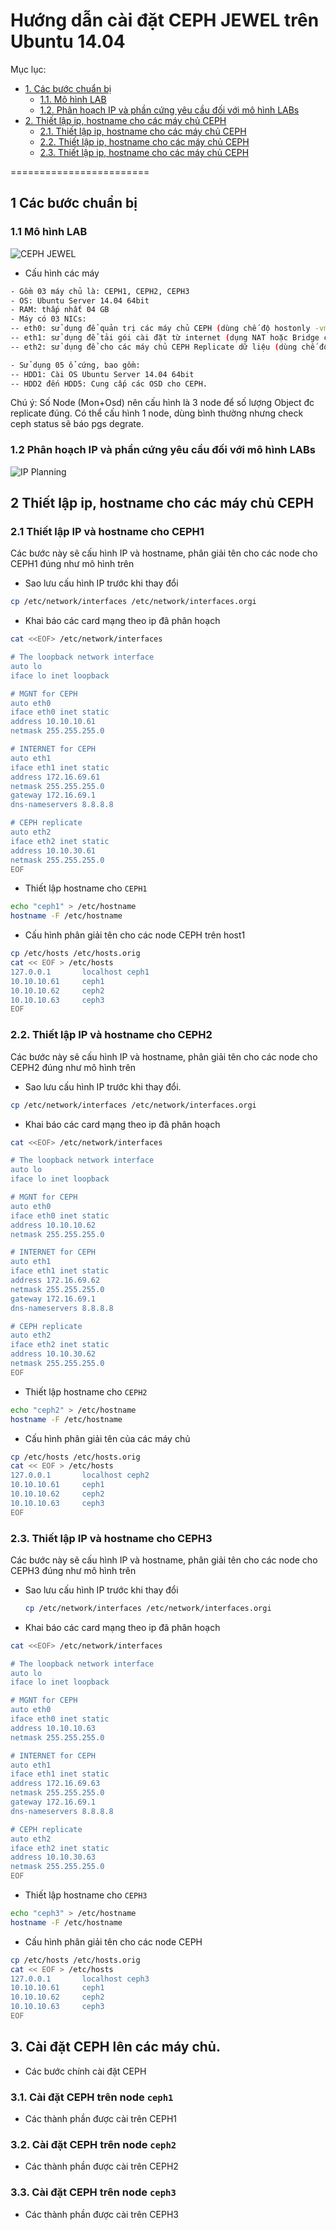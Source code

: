 ﻿# Hướng dẫn cài đặt CEPH JEWEL trên Ubuntu 14.04
Mục lục:

- [1. Các bước chuẩn bị](#1)
  - [1.1. Mô hình LAB](#1.1)
  - [1.2. Phân hoạch IP và phần cứng yêu cầu đối với mô hình LABs](#1.2)
- [2. Thiết lập ip, hostname cho các máy chủ CEPH](#2)
  - [2.1. Thiết lập ip, hostname cho các máy chủ CEPH](#2.1)
  - [2.2. Thiết lập ip, hostname cho các máy chủ CEPH](#2.2)
  - [2.3. Thiết lập ip, hostname cho các máy chủ CEPH](#2.3)

========================

<a name="1"></a>
## 1 Các bước chuẩn bị

<a name="1.1"></a>
### 1.1 Mô hình LAB

![CEPH JEWEL](../images/mohinh-ceph-jewel.png)

- Cấu hình các máy

```sh
- Gồm 03 máy chủ là: CEPH1, CEPH2, CEPH3
- OS: Ubuntu Server 14.04 64bit
- RAM: thấp nhất 04 GB
- Máy có 03 NICs: 
-- eth0: sử dụng để quản trị các máy chủ CEPH (dùng chế độ hostonly -vmnet10 của Vmware workstation)
-- eth1: sử dụng để tải gói cài đặt từ internet (dụng NAT hoặc Bridge của Vmware workstation)
-- eth2: sử dụng để cho các máy chủ CEPH Replicate dữ liệu (dùng chế độ hostonly - vmnet12- của Vmware workstation)

- Sử dụng 05 ổ cứng, bao gồm:
-- HDD1: Cài OS Ubuntu Server 14.04 64bit
-- HDD2 đến HDD5: Cung cấp các OSD cho CEPH.
```

Chú ý: Số Node (Mon+Osd) nên cấu hình là 3 node để số lượng Object đc replicate đúng. Có thể cấu hình 1 node, dùng bình thường nhưng check ceph status sẽ báo pgs degrate.

<a name="1.2"></a>
###  1.2 Phân hoạch IP và phần cứng yêu cầu đối với mô hình LABs

![IP Planning](../images/ip-planning-for-ceph2.png)

<a name="2"></a>
## 2 Thiết lập ip, hostname cho các máy chủ CEPH

<a name="2.1"></a>
### 2.1 Thiết lập IP và hostname cho CEPH1
Các bước này sẽ cấu hình IP và hostname, phân giải tên cho các node cho CEPH1 đúng như mô hình trên

- Sao lưu cấu hình IP trước khi thay đổi

```sh
cp /etc/network/interfaces /etc/network/interfaces.orgi
```

- Khai báo các card mạng theo ip đã phân hoạch

```sh
cat <<EOF> /etc/network/interfaces

# The loopback network interface
auto lo
iface lo inet loopback

# MGNT for CEPH
auto eth0
iface eth0 inet static
address 10.10.10.61
netmask 255.255.255.0 

# INTERNET for CEPH
auto eth1
iface eth1 inet static
address 172.16.69.61
netmask 255.255.255.0
gateway 172.16.69.1
dns-nameservers 8.8.8.8

# CEPH replicate 
auto eth2
iface eth2 inet static
address 10.10.30.61
netmask 255.255.255.0 
EOF
```

- Thiết lập hostname cho `CEPH1`

```sh
echo "ceph1" > /etc/hostname
hostname -F /etc/hostname
```

- Cấu hình phân giải tên cho các node CEPH trên host1

```sh
cp /etc/hosts /etc/hosts.orig
cat << EOF > /etc/hosts
127.0.0.1       localhost ceph1
10.10.10.61    	ceph1
10.10.10.62  	ceph2
10.10.10.63 	ceph3
EOF
```

<a name="2.2"></a>
### 2.2. Thiết lập IP và hostname cho CEPH2
Các bước này sẽ cấu hình IP và hostname, phân giải tên cho các node cho CEPH2 đúng như mô hình trên

- Sao lưu cấu hình IP trước khi thay đổi.

```sh
cp /etc/network/interfaces /etc/network/interfaces.orgi
```

- Khai báo các card mạng theo ip đã phân hoạch

```sh
cat <<EOF> /etc/network/interfaces

# The loopback network interface
auto lo
iface lo inet loopback

# MGNT for CEPH
auto eth0
iface eth0 inet static
address 10.10.10.62
netmask 255.255.255.0 

# INTERNET for CEPH
auto eth1
iface eth1 inet static
address 172.16.69.62
netmask 255.255.255.0
gateway 172.16.69.1
dns-nameservers 8.8.8.8

# CEPH replicate 
auto eth2
iface eth2 inet static
address 10.10.30.62
netmask 255.255.255.0 
EOF
```

- Thiết lập hostname cho `CEPH2`

```sh
echo "ceph2" > /etc/hostname
hostname -F /etc/hostname
```

- Cấu hình phân giải tên của các máy chủ

```sh
cp /etc/hosts /etc/hosts.orig
cat << EOF > /etc/hosts
127.0.0.1       localhost ceph2
10.10.10.61    	ceph1
10.10.10.62  	ceph2
10.10.10.63 	ceph3
EOF
```

<a name="2.3"></a>
### 2.3. Thiết lập IP và hostname cho CEPH3
Các bước này sẽ cấu hình IP và hostname, phân giải tên cho các node cho CEPH3 đúng như mô hình trên

- Sao lưu cấu hình IP trước khi thay đổi

	```sh
	cp /etc/network/interfaces /etc/network/interfaces.orgi
	```

- Khai báo các card mạng theo ip đã phân hoạch
```sh
cat <<EOF> /etc/network/interfaces

# The loopback network interface
auto lo
iface lo inet loopback

# MGNT for CEPH
auto eth0
iface eth0 inet static
address 10.10.10.63
netmask 255.255.255.0 

# INTERNET for CEPH
auto eth1
iface eth1 inet static
address 172.16.69.63
netmask 255.255.255.0
gateway 172.16.69.1
dns-nameservers 8.8.8.8

# CEPH replicate 
auto eth2
iface eth2 inet static
address 10.10.30.63
netmask 255.255.255.0 
EOF
```

- Thiết lập hostname cho `CEPH3`
```sh
echo "ceph3" > /etc/hostname
hostname -F /etc/hostname
```

- Cấu hình phân giải tên cho các node CEPH
```sh
cp /etc/hosts /etc/hosts.orig
cat << EOF > /etc/hosts
127.0.0.1       localhost ceph3
10.10.10.61    	ceph1
10.10.10.62  	ceph2
10.10.10.63 	ceph3
EOF
```

## 3. Cài đặt CEPH lên các máy chủ.
- Các bước chính cài đặt CEPH 

### 3.1. Cài đặt CEPH trên node `ceph1`
- Các thành phần được cài trên CEPH1

### 3.2. Cài đặt CEPH trên node `ceph2`
- Các thành phần được cài trên CEPH2

### 3.3. Cài đặt CEPH trên node `ceph3`
- Các thành phần được cài trên CEPH3